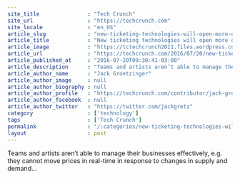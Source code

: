```yaml
---
site_title               : "Tech Crunch"
site_url                 : "https://techcrunch.com"
site_locale              : "en_US"
article_slug             : "new-ticketing-technologies-will-open-more-doors-to-live-entertainment"
article_title            : "New ticketing technologies will open more doors to live entertainment"
article_image            : "https://tctechcrunch2011.files.wordpress.com/2016/07/25545258533_886f91b068_k.jpg?w=764&h=400&crop=1"
article_url              : "https://techcrunch.com/2016/07/20/new-ticketing-technologies-will-open-more-doors-to-live-entertainment/"
article_published_at     : "2016-07-20T09:30:41-03:00"
article_description      : "Teams and artists aren’t able to manage their businesses effectively, e.g. they cannot move prices in real-time in response to changes in supply and demand..."
article_author_name      : "Jack Groetzinger"
article_author_image     : null
article_author_biography : null
article_author_profile   : "https://techcrunch.com/contributor/jack-groetzinger/"
article_author_facebook  : null
article_author_twitter   : "https://twitter.com/jackgretz"
category                 : ['technology']
tags                     : ['Tech Crunch']
permalink                : "/:categories/new-ticketing-technologies-will-open-more-doors-to-live-entertainment/"
layout                   : post
---
```


Teams and artists aren’t able to manage their businesses effectively, e.g. they cannot move prices in real-time in response to changes in supply and demand...
